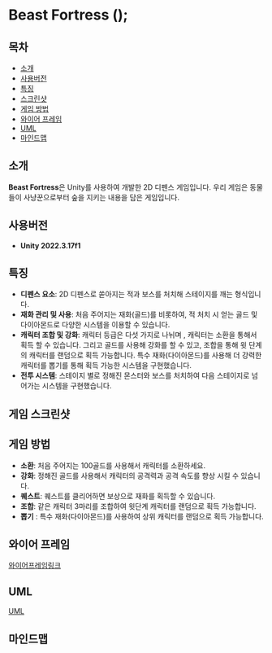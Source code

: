 # Beast Fortress ();

## 목차
- [소개](#소개)
- [사용버전](#사용버전)
- [특징](#특징)
- [스크린샷](#스크린샷)
- [게임 방법](#게임-방법)
- [와이어 프레임](#와이어-프레임)
- [UML](#UML)
- [마인드맵](#마인드맵)

## 소개
**Beast Fortress**은 Unity를 사용하여 개발한 2D 디펜스 게임입니다. 우리 게임은 동물들이 사냥꾼으로부터 숲을 지키는 내용을 담은 게임입니다.

## 사용버전
- **Unity 2022.3.17f1**

## 특징
- **디펜스 요소**: 2D 디펜스로 쏟아지는 적과 보스를 처치해 스테이지를 깨는 형식입니다.
- **재화 관리 및 사용**: 처음 주어지는 재화(골드)를 비롯하여, 적 처치 시 얻는 골드 및 다이아몬드로 다양한 시스템을 이용할 수 있습니다.
- **캐릭터 조합 및 강화**: 캐릭터 등급은 다섯 가지로 나뉘며 , 캐릭터는 소환을 통해서 획득 할 수 있습니다. 그리고 골드를 사용해 강화를 할 수 있고, 조합을 통해 윗 단계의 캐릭터를 랜덤으로 획득 가능합니다. 특수 재화(다이아몬드)를 사용해 더 강력한 캐릭터를 뽑기를 통해 획득 가능한 시스템을 구현했습니다.
- **전투 시스템**: 스테이지 별로 정해진 몬스터와 보스를 처치하여 다음 스테이지로 넘어가는 시스템을 구현했습니다.

## 게임 스크린샷



## 게임 방법
- **소환**: 처음 주어지는 100골드를 사용해서 캐릭터를 소환하세요.
- **강화**: 정해진 골드를 사용해서 캐릭터의 공격력과 공격 속도를 향상 시킬 수 있습니다.
- **퀘스트**: 퀘스트를 클리어하면 보상으로 재화를 획득할 수 있습니다.
- **조합**: 같은 캐릭터 3마리를 조합하여 윗단계 캐릭터를 랜덤으로 획득 가능합니다.
- **뽑기** : 특수 재화(다이아몬드)를 사용하여 상위 캐릭터를 랜덤으로 획득 가능합니다.

## 와이어 프레임
[와이어프레임링크](https://www.figma.com/design/xV2qxrnmJZZU1ZvWOvhu0W/%EB%B9%84%EC%8A%A4%ED%8A%B8-%ED%8F%AC%ED%8A%B8%EB%A6%AC%EC%8A%A4?node-id=0-1&t=hmqV3S0EHZFYiBty-0)

## UML
[UML](https://app.diagrams.net/#G1qIesEnzJ_XLhbN0pltSxSVDk8kyfXAGs#%7B%22pageId%22%3A%22C5RBs43oDa-KdzZeNtuy%22%7D)

## 마인드맵
